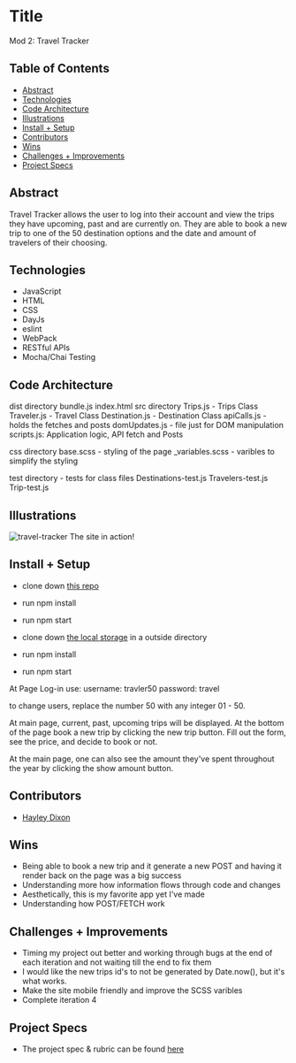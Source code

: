 

# Title
Mod 2: Travel Tracker


## Table of Contents
  - [Abstract](#abstract)
  - [Technologies](#technologies)
  - [Code Architecture](#code-architecture)
  - [Illustrations](#illustrations)
  - [Install + Setup](#set-up)
  - [Contributors](#contributors)
  - [Wins](#wins)
  - [Challenges + Improvements](#challenges+Improvements)
  - [Project Specs](#project-specs)

## Abstract

Travel Tracker allows the user to log into their account and view the trips they have upcoming, past and are currently on. They are able to book a new trip to one of the 50 destination options and the date and amount of travelers of their choosing. 

## Technologies
- JavaScript
- HTML
- CSS
- DayJs
- eslint
- WebPack
- RESTful APIs
- Mocha/Chai Testing

## Code Architecture
  dist directory
    bundle.js
    index.html
  src directory
      Trips.js - Trips Class
      Traveler.js - Travel Class
      Destination.js - Destination Class
      apiCalls.js - holds the fetches and posts
      domUpdates.js - file just for DOM manipulation
      scripts.js: Application logic, API fetch and Posts
     
   css directory
        base.scss - styling of the page
        _variables.scss - varibles to simplify the styling
        
   test directory - tests for class files
      Destinations-test.js
      Travelers-test.js
      Trip-test.js


## Illustrations

![travel-tracker](https://user-images.githubusercontent.com/78764587/128980371-b5fe61b9-b357-4866-aedc-4f319ea9dcc1.gif)
The site in action!

## Install + Setup

  - clone down [this repo](https://github.com/hheyhhay/travel-tracker) 
  - run npm install
  - run npm start
  
  - clone down [the local storage](https://github.com/turingschool-examples/travel-tracker-api) in a outside directory
  - run npm install
  - run npm start

At Page Log-in use:
  username: travler50
  password: travel
  
  to change users, replace the number 50 with any integer 01 - 50.
  
 At main page, current, past, upcoming trips will be displayed. At the bottom of the page book a new trip by clicking the new trip button. Fill out the form, see the price, and decide to book or not.
 
 At the main page, one can also see the amount they've spent throughout the year by clicking the show amount button. 
  

## Contributors
  - [Hayley Dixon](https://github.com/hheyhhay)

## Wins
  
  - Being able to book a new trip and it generate a new POST and having it render back on the page was a big success
  - Understanding more how information flows through code and changes
  - Aesthetically, this is my favorite app yet I've made
  - Understanding how POST/FETCH work 

## Challenges + Improvements
   - Timing my project out better and working through bugs at the end of each iteration and not waiting till the end to fix them
   - I would like the new trips id's to not be generated by Date.now(), but it's what works. 
   - Make the site mobile friendly and improve the SCSS varibles
   - Complete iteration 4


## Project Specs
  - The project spec & rubric can be found [here](https://frontend.turing.edu/projects/travel-tracker.html)
